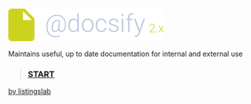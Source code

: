 ![header](./public/media/header.png)

Maintains useful, up to date documentation for internal and external use

> ### [START](./public/README.md) 


[by listingslab](https://listingslab.com/docsify)
